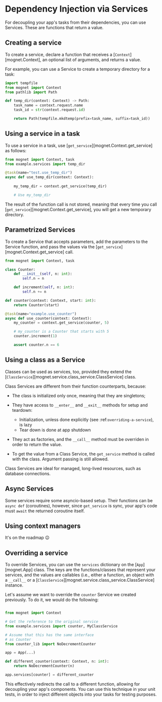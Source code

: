 # Dependency Injection via Services

For decoupling your app's tasks from their dependencies, you can use Services. These are functions that return a value.

## Creating a service

To create a service, declare a function that receives a [`Context`][mognet.Context], an optional list of arguments, and returns a value.

For example, you can use a Service to create a temporary directory for a task:

```python
import tempfile
from mognet import Context
from pathlib import Path

def temp_dir(context: Context) -> Path:
    task_name = context.request.name
    task_id = str(context.request.id)

    return Path(tempfile.mkdtemp(prefix=task_name, suffix=task_id))
```

## Using a service in a task

To use a service in a task, use [`get_service`][mognet.Context.get_service] as follows:

```python
from mognet import Context, task
from example.services import temp_dir

@task(name="test.use_temp_dir")
async def use_temp_dir(context: Context):
    
    my_temp_dir = context.get_service(temp_dir)

    # Use my_temp_dir
```

The result of the function call is not stored, meaning that every time you call [`get_service`][mognet.Context.get_service], you will get a new temporary directory.

## Parametrized Services

To create a Service that accepts parameters, add the parameters to the Service function, and pass the values via the [`get_service`][mognet.Context.get_service] call.

```python
from mognet import Context, task

class Counter:
    def __init__(self, n: int):
        self.n = n

    def increment(self, n: int):
        self.n += n

def counter(context: Context, start: int):
    return Counter(start)

@task(name="example.use_counter")
async def use_counter(context: Context):
    my_counter = context.get_service(counter, 5)

    # my_counter is a Counter that starts with 5
    counter.increment(1)

    assert counter.n == 6
```

## Using a class as a Service

Classes can be used as services, too, provided they extend the [`ClassService`][mognet.service.class_service.ClassService] class.

Class Services are different from their function counterparts, because:

* The class is initialized only once, meaning that they are singletons;
* They have access to ``__enter__`` and ``__exit__`` methods for setup and teardown:
 
  * Initialization, unless done explicitly (see :ref:`overriding-a-service`), is lazy
  * Tear down is done at app shutdown

* They act as factories, and the ``__call__`` method must be overriden in order to return the value.
* To get the value from a Class Service, the ``get_service`` method is called with the class. Argument passing is still allowed.

Class Services are ideal for managed, long-lived resources, such as database connections.

## Async Services

Some services require some asyncio-based setup. Their functions can be ``async def`` (coroutines), however, since ``get_service`` is sync, your app's code must ``await`` the returned coroutine itself.

## Using context managers

It's on the roadmap 😉

## Overriding a service

To override Services, you can use the `services` dictionary on the [`App`][mognet.App] class. The keys are the functions/classes that represent your services,
and the values are callables (i.e., either a function, an object with a ``__call__`` or a [`ClassService`][mognet.service.class_service.ClassService] instance.

Let's assume we want to override the ``counter`` Service we created previously. To do it, we would do the following:

```python

from mognet import Context

# Get the reference to the original service
from example.services import counter, MyClassService

# Assume that this has the same interface 
# as Counter
from counter_lib import NoDecrementCounter

app = App(...)

def different_counter(context: Context, n: int):
    return NoDecrementCounter(n)

app.services[counter] = different_counter
```

This effectively redirects the call to a different function, allowing for decoupling your app's components. You can use this technique in your unit tests, in order to inject different objects into your tasks for testing purposes.
